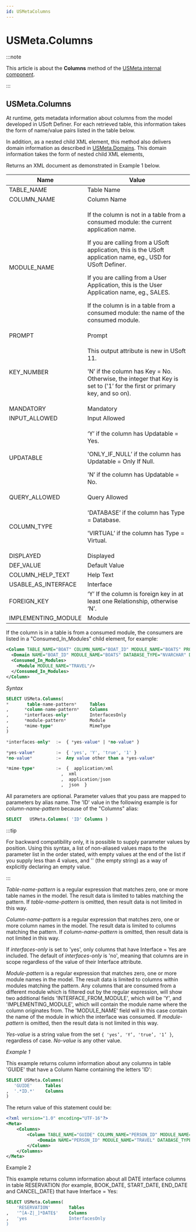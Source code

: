 ```yaml
---
id: USMetaColumns
---
```


# USMeta.Columns




:::note

This article is about the **Columns** method of the [USMeta internal component](/Extensions/USMeta_internal_component).

:::

## **USMeta.Columns**

At runtime, gets metadata information about columns from the model developed in USoft Definer. For each retrieved table, this information takes the form of name/value pairs listed in the table below.

In addition, as a nested child XML element, this method also delivers domain information as described in [USMeta.Domains](/Extensions/USMeta_internal_component/USMetaDomains.md). This domain information takes the form of nested child XML elements,

Returns an XML document as demonstrated in Example 1 below.

|**Name**|**Value**|
|--------|--------|
|TABLE_NAME|Table Name|
|COLUMN_NAME|Column Name|
|MODULE_NAME|<p>If the column is not in a table from a consumed module: the current application name.</p><p>If you are calling from a USoft application, this is the USoft application name, eg., USD for USoft Definer.</p><p>If you are calling from a User Application, this is the User Application name, eg., SALES.</p><p>If the column is in a table from a consumed module: the name of the consumed module.</p>|
|PROMPT  |Prompt  |
|KEY_NUMBER|<p>This output attribute is new in USoft 11.</p><p>'N’ if the column has Key = No. Otherwise, the integer that Key is set to ('1’ for the first or primary key, and so on).</p>|
|MANDATORY|Mandatory|
|INPUT_ALLOWED|Input Allowed|
|UPDATABLE|<p>‘Y’ if the column has Updatable = Yes.</p><p>'ONLY_IF_NULL’ if the column has Updatable = Only If Null.</p><p>'N’ if the column has Updatable = No.</p>|
|QUERY_ALLOWED|Query Allowed|
|COLUMN_TYPE|<p>'DATABASE’ if the column has Type = Database.</p><p>'VIRTUAL’ if the column has Type = Virtual.</p>|
|DISPLAYED|Displayed|
|DEF_VALUE|Default Value|
|COLUMN_HELP_TEXT|Help Text|
|USABLE_AS_INTERFACE|Interface|
|FOREIGN_KEY|‘Y’ If the column is foreign key in at least one Relationship, otherwise ‘N’.|
|IMPLEMENTING_MODULE|Module  |



If the column is in a table is from a consumed module, the consumers are listed in a "Consumed_In_Modules” child element, for example:

```xml
<Column TABLE_NAME="BOAT" COLUMN_NAME="BOAT_ID" MODULE_NAME="BOATS" PROMPT="Boat ID" KEY_NUMBER="1" MANDATORY="Y" INPUT_ALLOWED="Y" UPDATABLE="Y" QUERY_ALLOWED="Y" COLUMN_TYPE="DATABASE" DISPLAYED="Y" DEF_VALUE="" COLUMN_HELP_TEXT="" USABLE_AS_INTERFACE="N" FOREIGN_KEY="N" IMPLEMENTING_MODULE=""  >
  <Domain NAME="BOAT_ID" MODULE_NAME="BOATS" DATABASE_TYPE="NVARCHAR" DISPLAY_DATATYPE="CHAR" UPPERCASE="N" TOTAL_LENGTH="254" LENGTH_AFTER_PERIOD="0" DISPLAY_LENGTH="0" DISPLAY_LENGTH_AFTER_PERIOD="0" FIXED_LENGTH="N" DEFAULT_VALUE="" MIN_VALUE="" MAX_VALUE="" HELP_TEXT="" SEQNO_TYPE="NO SEQNO" Component="" IO_FORMAT="" INTERFACE_FROM_MODULE="Y" IMPLEMENTING_MODULE="BOATS"/>
  <Consumed_In_Modules>
    <Module MODULE_NAME="TRAVEL"/>
  </Consumed_In_Modules>
</Column>
```

*Syntax*

```sql
SELECT USMeta.Columns(
*       table-name-pattern*     Tables
,      *column-name-pattern*    Columns
,      *interfaces-only*        InterfacesOnly
,      *module-pattern*         Module
,      *mime-type*              MimeType
)

*interfaces-only*  :=  { *yes-value* | *no-value* }

*yes-value*        :=  { 'yes', 'Y', 'true', '1' }
*no-value*         :=  Any value other than a *yes-value*

*mime-type*        :=  {  application/xml
                     ,  xml
                     ,  application/json
                     ,  json  }
```

All parameters are optional. Parameter values that you pass are mapped to parameters by alias name. The 'ID' value in the following example is for *column-name-pattern* because of the "Columns" alias:

```sql
SELECT   USMeta.Columns( 'ID' Columns )
```


:::tip

For backward compatibility only, it is possible to supply parameter values by position. Using this syntax, a list of non-aliased values maps to the parameter list in the order stated, with empty values at the end of the list if you supply less than 4 values, and '' (the empty string) as a way of explicitly declaring an empty value.

:::

*Table-name-pattern* is a regular expression that matches zero, one or more table names in the model. The result data is limited to tables matching the pattern. If *table-name-pattern* is omitted, then result data is not limited in this way.

*Column-name-pattern* is a regular expression that matches zero, one or more column names in the model. The result data is limited to columns matching the pattern. If *column-name-pattern* is omitted, then result data is not limited in this way.

If *interfaces-only* is set to 'yes', only columns that have Interface = Yes are included. The default of *interfaces-only* is 'no', meaning that columns are in scope regardless of the value of their Interface attribute.

*Module-pattern* is a regular expression that matches zero, one or more module names in the model. The result data is limited to columns within modules matching the pattern. Any columns that are consumed from a different module which is filtered out by the regular expression, will show two additional fields 'INTERFACE_FROM_MODULE', which will be 'Y', and 'IMPLEMENTING_MODULE', which will contain the module name where the column originates from. The 'MODULE_NAME' field will in this case contain the name of the module in which the interface was consumed. If *module-pattern* is omitted, then the result data is not limited in this way.

*Yes-value* is a string value from the set `{ 'yes’, 'Y’, 'true’, '1’ }`, regardless of case. *No-value* is any other value.

*Example 1*

This example returns column information about any columns in table 'GUIDE' that have a Column Name containing the letters 'ID':

```sql
SELECT USMeta.Columns(
   'GUIDE'     Tables
,  '.*ID.*'    Columns
)
```

The return value of this statement could be:

```xml
<?xml version="1.0" encoding="UTF-16"?>
<Meta>
	<Columns>
		<Column TABLE_NAME="GUIDE" COLUMN_NAME="PERSON_ID" MODULE_NAME="TRAVEL" PROMPT="Person No" KEY_NUMBER="1" MANDATORY="Y" INPUT_ALLOWED="N" UPDATABLE="Y" QUERY_ALLOWED="Y" COLUMN_TYPE="DATABASE" DISPLAYED="Y" DEF_VALUE="" COLUMN_HELP_TEXT="" USABLE_AS_INTERFACE="Y" FOREIGN_KEY="N" IMPLEMENTING_MODULE="">
			<Domain NAME="PERSON_ID" MODULE_NAME="TRAVEL" DATABASE_TYPE="NUMBER" TOTAL_LENGTH="5" LENGTH_AFTER_PERIOD="" DISPLAY_DATATYPE="INT" DISPLAY_LENGTH="" DISPLAY_LENGTH_AFTER_PERIOD="" UPPERCASE="N" TEMPLATE_DOMAIN="INTEGER" REGEX="" HELP_TEXT="" SUPER_DOMAIN="" FIXED_LENGTH="N" DEFAULT_VALUE="" MIN_VALUE="" MAX_VALUE="" SEQNO_TYPE="RDMBS" COMPONENT="" IO_FORMAT="" USABLE_AS_INTERFACE="Y" IMPLEMENTING_MODULE=""/>
		</Column>
	</Columns>
</Meta>
```

Example 2

This example returns column information about all DATE interface columns in table RESERVATION (for example, BOOK_DATE, START_DATE, END_DATE and CANCEL_DATE) that have Interface = Yes:

```sql
SELECT USMeta.Columns(
    'RESERVATION'       Tables
,   '^[A-Z|_]*DATE$'    Columns
,   'yes                InterfacesOnly
)
```
 